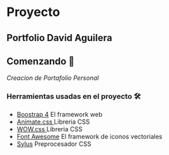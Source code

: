 #  Proyecto
##  Portfolio David Aguilera

## Comenzando 🚀
_Creacion de Portafolio Personal_

### Herramientas usadas en el proyecto 🛠️

* [Boostrap 4](httpsgetbootstrap.com) El framework web
* [Animate.css ](httpsdaneden.github.ioanimate.css) Libreria CSS
* [WOW.css ](https://wowjs.uk/) Libreria CSS
* [Font Awesome](httpsfontawesome.com) El framework de iconos vectoriales
* [Sylus](http://stylus-lang.com/) Preprocesador CSS

